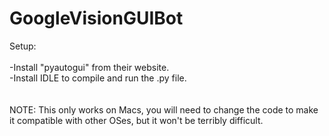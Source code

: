 # GoogleVisionGUIBot

Setup:<br />
<br />
-Install "pyautogui" from their website. <br />
-Install IDLE to compile and run the .py file. <br />
<br /><br />
NOTE: This only works on Macs, you will need to change the code to make it compatible with other OSes, but it won't be terribly difficult.
